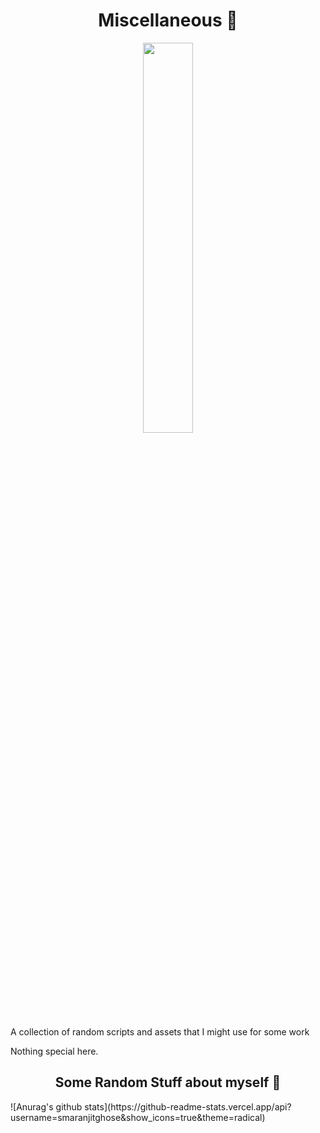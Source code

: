 <h1 align= "center"><b>Miscellaneous 🔧</b></h1>

<p align="center"><img width=40% src="https://media.giphy.com/media/LTYT5GTIiAMBa/giphy.gif"></p>

A collection of random scripts and assets that I might use for some work

Nothing special here.

<h2 align= "center"><b>Some Random Stuff about myself 🔧</b></h2>
![Anurag's github stats](https://github-readme-stats.vercel.app/api?username=smaranjitghose&show_icons=true&theme=radical)
